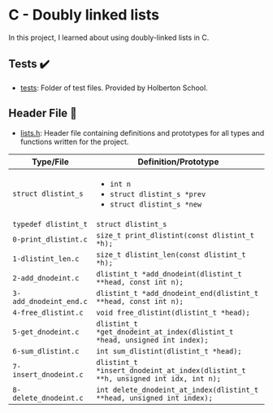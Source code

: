 # C - Doubly linked lists

In this project, I learned about using doubly-linked lists in C.

## Tests :heavy_check_mark:

* [tests](./tests): Folder of test files. Provided by Holberton School.

## Header File :file_folder:

* [lists.h](./lists.h): Header file containing definitions and prototypes for all types
and functions written for the project.

| Type/File           | Definition/Prototype           |
| ------------------- | ------------------------------ |
| `struct dlistint_s`    | <ul><li>`int n`</li><li>`struct dlistint_s *prev`</li><li>`struct dlistint_s *new`</li></ul> |
| `typedef dlistint_t`   | `struct dlistint_s`                                                                          |
| `0-print_dlistint.c`   | `size_t print_dlistint(const dlistint_t *h);`                                                |
| `1-dlistint_len.c`     | `size_t dlistint_len(const dlistint_t *h);`                                                  |
| `2-add_dnodeint.c`  | `dlistint_t *add_dnodeint(dlistint_t **head, const int n);`                                     |
| `3-add_dnodeint_end.c` | `dlistint_t *add_dnodeint_end(dlistint_t **head, const int n);`                              |
| `4-free_dlistint.c`    | `void free_dlistint(dlistint_t *head);`                                                      |
| `5-get_dnodeint.c`     | `dlistint_t *get_dnodeint_at_index(dlistint_t *head, unsigned int index);`                   |
| `6-sum_dlistint.c`     | `int sum_dlistint(dlistint_t *head);`                                                        |
| `7-insert_dnodeint.c`  | `dlistint_t *insert_dnodeint_at_index(dlistint_t **h, unsigned int idx, int n);`             |
| `8-delete_dnodeint.c`  | `int delete_dnodeint_at_index(dlistint_t **head, unsigned int index);`                       |

